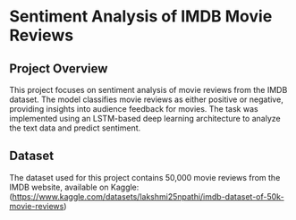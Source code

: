 # Sentiment Analysis of IMDB Movie Reviews

## Project Overview
This project focuses on sentiment analysis of movie reviews from the IMDB dataset. The model classifies movie reviews as either positive or negative, providing insights into audience feedback for movies. The task was implemented using an LSTM-based deep learning architecture to analyze the text data and predict sentiment.

## Dataset
The dataset used for this project contains 50,000 movie reviews from the IMDB website, available on Kaggle:(https://www.kaggle.com/datasets/lakshmi25npathi/imdb-dataset-of-50k-movie-reviews)
